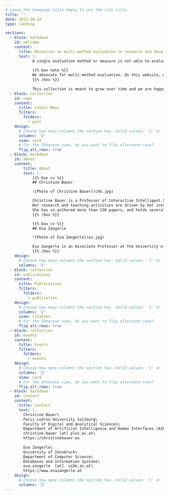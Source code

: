 ```yaml
---
# Leave the homepage title empty to use the site title
title: ''
date: 2022-10-24
type: landing

sections:
  - block: markdown
    id: welcome
    content:
      title: Resources on multi-method evaluation in research and development of interactive intelligent systems
      text: |-
            A single evaluation method or measure is not able to evaluate all relevant aspects in a complex setting where a multitude of stakeholders are involved. We reason that employing a multi-method evaluation, where multiple evaluation methods or measures are combined and integrated, allows for getting a richer picture and prevents blind spots in the evaluation outcome.
            
            {{% box note %}}
            We advocate for multi-method evaluation. On this website, we collect resources that help to apply multi-method evaluation in research and development.
            {{% /box %}}
            
            This collection is meant to grow over time and we are happy to share your resources and discuss best practices. Don't hesitate to [contact us](#contact)!
  - block: collection
    id: news
    content:
      title: Latest News
      filters:
        folders:
          - post
    design:
      # Choose how many columns the section has. Valid values: '1' or '2'.
      columns: '2'
      view: card
      # For the Showcase view, do you want to flip alternate rows?
      flip_alt_rows: true
  - block: markdown
    id: about
    content:
        title: About
        text: |-
            {{% box cv %}}
            ## Christine Bauer

            ![Photo of Christine Bauer](chb.jpg)

            Christine Bauer is a Professor of Interactive Intelligent Systems at the Department of Artificial Intelligence and Human Interfaces (AIHI) at the University of Salzburg, Austria. Her research activities center on interactive intelligent systems. Thereby, she takes a human-centered perspective, where technology follows humans’ and the society’s needs.
            Her research and teaching activities are driven by her interdisciplinary background. She holds a Doctoral degree in Social and Economic Sciences, a Master degree in Business Informatics, and a Diploma degree in International Business Administration. In addition, she pursued studies in jazz saxophone.
            She has co-authored more than 130 papers, and holds several best paper awards as well as awards for her reviewing activities. Furthermore, she is an Elise Richter laureate and received a grant for the project “Fine-grained Culture-aware Music Recommender Systems” (2017--2020) sponsored by Austrian Science Fund (FWF). 
            {{% /box %}}   

            {{% box cv %}}
            ## Eva Zangerle

            ![Photo of Eva Zangerle](ez.jpg)

            Eva Zangerle is an Associate Professor at the University of Innsbruck at the research group for Databases and Information Systems (Department of Computer Science), Austria. She earned her master’s degree in Computer Science at the University of Innsbruck and subsequently pursued her Ph.D. from the University of Innsbruck in the field of recommender systems for collaborative social media platforms. Her main research interests are within the fields of music recommender systems, social media analysis and information retrieval. Over the last years, she has combined these three fields of research and investigated context-aware music recommender systems based on data retrieved from social media platforms aiming to exploit new sources of information for recommender systems. She was awarded a Postdoctoral Fellowship for Overseas Researchers from the Japan Society for the Promotion of Science allowing her to make a short-term research stay at the Ritsumeikan University in Kyoto.
            {{% /box %}}
    design:
      # Choose how many columns the section has. Valid values: '1' or '2'.
      columns: '2' 
  - block: collection
    id: publications
    content:
      title: Publications
      filters:
        folders:
          - publication
    design:
      # Choose how many columns the section has. Valid values: '1' or '2'.
      columns: '2'
      view: citation
      # For the Showcase view, do you want to flip alternate rows?
      flip_alt_rows: true
  - block: collection
    id: events
    content:
      title: Events
      filters:
        folders:
          - events
    design:
      # Choose how many columns the section has. Valid values: '1' or '2'.
      columns: '2'
      view: card
      # For the Showcase view, do you want to flip alternate rows?
      flip_alt_rows: true
  - block: markdown
    id: contact
    content:
      title: Contact
      text: |-
        Christine Bauer\
        Paris Lodron University Salzburg\
        Faculty of Digital and Analytical Sciences\
        Department of Artificial Intelligence and Human Interfaces (AIHI)\
        christine.bauer [at] plus.ac.at\
        https://christinebauer.eu
        
        Eva Zangerle\
        University of Innsbruck\
        Department of Computer Science\
        Databases and Information Systems\
        eva.zangerle  [at]  uibk.ac.at\
        https://www.evazangerle.at
    design:
      # Choose how many columns the section has. Valid values: '1' or '2'.
      columns: '2'
---
```

